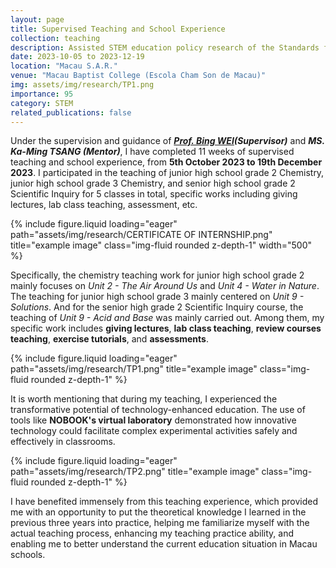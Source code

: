```yaml
---
layout: page
title: Supervised Teaching and School Experience
collection: teaching
description: Assisted STEM education policy research of the Standards for Technological and Engineering Literacy published in the United States (ITEEA, 2020), and The Science Curriculum Standards of Compulsory Education (the 2020 version) in China (MoE, 2020). Conducted literature review and conducted content analysis
date: 2023-10-05 to 2023-12-19
location: "Macau S.A.R."
venue: "Macau Baptist College (Escola Cham Son de Macau)"
img: assets/img/research/TP1.png
importance: 95     
category: STEM
related_publications: false
---
```


Under the supervision and guidance of **_[Prof. Bing WEI](https://fed.um.edu.mo/zh-hant/bing-wei/)(Supervisor)_** and **_MS. Ka-Ming TSANG (Mentor)_**, I have completed 11 weeks of supervised teaching and school experience, from **5th October 2023 to 19th December 2023**. I participated in the teaching of junior high school grade 2 Chemistry, junior high school grade 3 Chemistry, and senior high school grade 2 Scientific Inquiry for 5 classes in total, specific works including giving lectures, lab class teaching, assessment, etc.

<div class="row justify-content-center">
    <div class="col-sm mt-3 mt-md-0 text-center">
        {% include figure.liquid loading="eager" path="assets/img/research/CERTIFICATE OF INTERNSHIP.png" title="example image" class="img-fluid rounded z-depth-1" width="500" %}
    </div>
</div>


Specifically, the chemistry teaching work for junior high school grade 2 mainly focuses on _Unit 2 - The Air Around Us_ and _Unit 4 - Water in Nature_. The teaching for junior high school grade 3 mainly centered on _Unit 9 - Solutions_. And for the senior high grade 2 Scientific Inquiry course, the teaching of _Unit 9 - Acid and Base_ was mainly carried out. Among them, my specific work includes **giving lectures**, **lab class teaching**, **review courses teaching**, **exercise tutorials**, and **assessments**.

<div class="row">
    <div class="col-sm mt-3 mt-md-0">
        {% include figure.liquid loading="eager" path="assets/img/research/TP1.png" title="example image" class="img-fluid rounded z-depth-1" %}
    </div>
</div>

It is worth mentioning that during my teaching, I experienced the transformative potential of technology-enhanced education. The use of tools like **NOBOOK's virtual laboratory** demonstrated how innovative technology could facilitate complex experimental activities safely and effectively in classrooms.
<div class="row">
    <div class="col-sm mt-3 mt-md-0">
        {% include figure.liquid loading="eager" path="assets/img/research/TP2.png" title="example image" class="img-fluid rounded z-depth-1" %}
    </div>
</div>

I have benefited immensely from this teaching experience, which provided me with an opportunity to put the theoretical knowledge I learned in the previous three years into practice, helping me familiarize myself with the actual teaching process, enhancing my teaching practice ability, and enabling me to better understand the current education situation in Macau schools.
